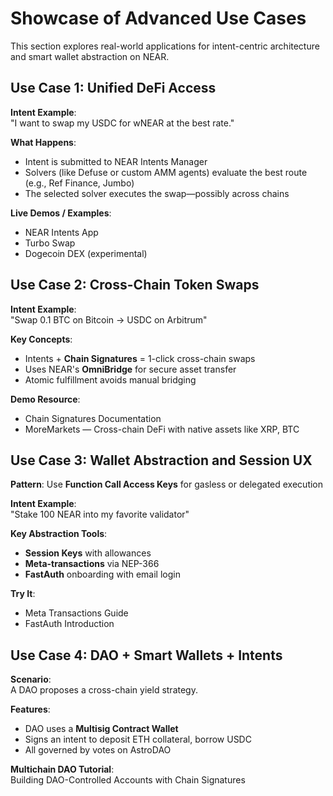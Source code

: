 # Showcase of Advanced Use Cases

This section explores real-world applications for intent-centric architecture and smart wallet abstraction on NEAR.

## Use Case 1: Unified DeFi Access

**Intent Example**:  
"I want to swap my USDC for wNEAR at the best rate."

**What Happens**:
- Intent is submitted to NEAR Intents Manager
- Solvers (like Defuse or custom AMM agents) evaluate the best route (e.g., Ref Finance, Jumbo)
- The selected solver executes the swap—possibly across chains

**Live Demos / Examples**:
- NEAR Intents App
- Turbo Swap
- Dogecoin DEX (experimental)

## Use Case 2: Cross-Chain Token Swaps

**Intent Example**:  
"Swap 0.1 BTC on Bitcoin → USDC on Arbitrum"

**Key Concepts**:
- Intents + **Chain Signatures** = 1-click cross-chain swaps
- Uses NEAR's **OmniBridge** for secure asset transfer
- Atomic fulfillment avoids manual bridging

**Demo Resource**:
- Chain Signatures Documentation
- MoreMarkets — Cross-chain DeFi with native assets like XRP, BTC

## Use Case 3: Wallet Abstraction and Session UX

**Pattern**: Use **Function Call Access Keys** for gasless or delegated execution

**Intent Example**:  
"Stake 100 NEAR into my favorite validator"

**Key Abstraction Tools**:
- **Session Keys** with allowances
- **Meta-transactions** via NEP-366
- **FastAuth** onboarding with email login

**Try It**:
- Meta Transactions Guide
- FastAuth Introduction

## Use Case 4: DAO + Smart Wallets + Intents

**Scenario**:  
A DAO proposes a cross-chain yield strategy.

**Features**:
- DAO uses a **Multisig Contract Wallet**
- Signs an intent to deposit ETH collateral, borrow USDC
- All governed by votes on AstroDAO

**Multichain DAO Tutorial**:  
Building DAO-Controlled Accounts with Chain Signatures

